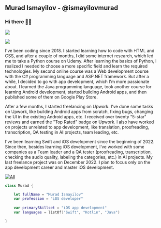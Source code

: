 ## Murad Ismayilov - @ismayilovmurad
### Hi there 👋🏻

![](https://github-readme-stats.vercel.app/api?username=ismayilovmurad&show_icons=true&count_private=true)

![](https://github-readme-stats.vercel.app/api/top-langs/?username=ismayilovmurad&layout=compact)

I've been coding since 2018. I started learning how to code with HTML and CSS, and after a couple of months, I did some internet research, which led me to take a Python course on Udemy. After learning the basics of Python, I realized I needed to choose a more specific field and learn the required technologies. My second online course was a Web development course with the C# programming language and ASP.NET framework. But after a while, I decided to go with app development, which I'm more passionate about. I learned the Java programming language, took another course for learning Android development, started building Android apps, and then published some of them on Google Play Store.

After a few months, I started freelancing on Upwork. I've done some tasks on Upwork, like building Android apps from scratch, fixing bugs, changing the UI in the existing Android apps, etc. I received over twenty "5-star" reviews and earned the "Top Rated" badge on Upwork. I also have worked on projects unrelated to app development, like translation, proofreading, transcription, QA testing in AI projects, team leading, etc.

I've been learning Swift and iOS development since the beginning of 2022. Since then, besides learning iOS development, I've worked with some companies as a Team leader and a QA tester (proofreading, transcription, checking the audio quality, labeling the categories, etc.) in AI projects. My last freelance project was on December 2022. I plan to focus only on the app development career and master iOS development.

[![All](https://img.shields.io/badge/All-My_Portfolio-blue?style=for-the-badge)](https://muradismayilov.com)

```swift
class Murad {

    let fullName = "Murad Ismayilov"
    var profession = "iOS developer"
 
    var primarySkillset = "iOS app development"
    var languages = listOf("Swift", "Kotlin", "Java")

}
```
